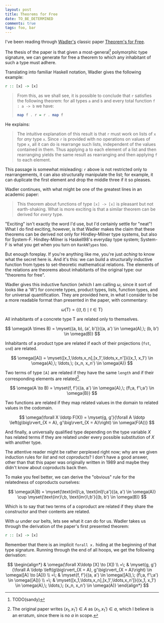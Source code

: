 ```yaml
---
layout: post
title: Theorems for Free
date: TO_BE_DETERMINED
comments: true
tags: foo, bar
---
```


I've been reading through [Wadler's][wadler] classic paper [Theorem's for
Free][tff].

[wadler]: https://homepages.inf.ed.ac.uk/wadler/
[tff]: http://ecee.colorado.edu/ecen5533/fall11/reading/free.pdf

The thesis of the paper is that given a most-general[^mostgeneral] polymorphic
type signature, we can generate for free a theorem to which any inhabitant of
such a type must adhere.

[^mostgeneral]: TODO(sandy)

Translating into familiar Haskell notation, Wadler gives the following example:

```haskell
r :: [x] -> [x]
```

> From this, as we shall see, it is possible to conclude that `r` satisfies the
> following theorem: for all types `a` and `b` and every total function `f : a -> b`
> we have:
>
> ```haskell
> map f . r = r . map f
> ```

He explains:

> The intuitive explanation of this result is that `r` must work on lists of `x`
> for *any* type `x`. Since `r` is provided with no operations on values of type
> `x`, all it can do is rearrange such lists, independent of the values
> contained in them. Thus applying a to each element of a list and then
> rearranging yields the same result as rearranging and then applying `f` to
> each element.

This passage is somewhat misleading: `r` above is not restricted only to
rearrangements, it can also structurally manipulate the list; for example, it
can duplicate the first element and drop the middle three if it so pleases.

Wadler continues, with what might be one of the greatest lines in an academic
paper:

> This theorem about functions of type `[x] -> [x]` is pleasant but not
> earth-shaking. What is more exciting is that a similar theorem can be derived
> for *every* type.

"Exciting" isn't exactly the word I'd use, but I'd certainly settle for "neat"!
What I do find exciting, however, is that Wadler makes the claim that these
theorems can be derived not only for Hindley-Milner type systems, but also for
System-F. Hindley-Milner is Haskell98's everyday type system; System-F is what
you get when you turn on `RankNTypes` too.

But enough foreplay. If you're anything like me, you're just *aching* to know
what the secret here is. And it's this: we can build a structurally inductive
function from types to set-theoretic mathematical relations. The elements of the
relations are theorems about inhabitants of the original type: our "theorems for
free".

Wadler gives this inductive function (which I am calling $\omega$, since it sort
of looks like a 'W') for concrete types, product types, lists, function types,
and for universal quantification. They are provided here, in what I consider to
be a more readable format than presented in the paper, with commentary:

$$
\newcommand{\myset}[2]{\left\{(#1) \mid #2\right\}}
\omega(\text{T}) = \myset{t, t}{t \in \text{T}}
$$

All inhabitants of a concrete type $\text{T}$ are related only to themselves.

$$
\omega(A \times B) = \myset{(a, b), (a', b')}{(a, a') \in \omega(A),\; (b, b')
\in \omega(B)}
$$

Inhabitants of a product type are related if each of their projections (`fst`,
`snd`) are related.

$$
\omega([A]) = \myset{[x_1,\ldots,x_n],[x_1',\ldots,x_n']}{(x_1, x_1') \in
\omega(A),\; \ldots,\; (x_n, x_n') \in \omega(A)}
$$

Two terms of type `[A]` are related if they have the same `length` and if their
corresponding elements are related[^errata].

[^errata]: The original paper writes $(x_1, x_1') \in A$ as $(x_1, x_1') \in a$,
which I believe is an erratum, since there is no $a$ in scope.

$$
\omega(A \to B) = \myset{f, f'}{(a, a') \in \omega{A},\; (f\;a, f'\;a') \in
\omega{B}}
$$

Two functions are related if they map related values in the domain to related
values in the codomain.

$$
\omega(\forall X \ldotp F(X)) = \myset{g, g'}{\forall A \ldotp
\left(g\big\rvert_{X = A}, g'\big\rvert_{X = A}\right)
\in \omega(F(A))}
$$

And finally, a universally qualified type depending on the type variable $X$ has
related terms if they are related under every possible substitution of $X$ with
another type.

The attentive reader might be rather perplexed right now; why are we given
induction rules for *list* and not *coproducts*? I don't have a good answer,
other than that this paper was originally written in 1989 and maybe they didn't
know about coproducts back then.

To make you feel better, we can derive the "obvious" rule for the relatedness of
coproducts ourselves:

$$
\omega(A|B) = \myset{\text{inl}\;a, \text{inl}\;a'}{(a, a') \in \omega(A)}
\cup \myset{\text{inr}\;b, \text{inr}\;b'}{(b, b') \in \omega(B)}
$$

Which is to say that two terms of a coproduct are related if they share the
constructor and their contents are related.

With $\omega$ under our belts, lets see what it can do for us. Wadler takes us
through the derivation of the paper's first presented theorem:

```haskell
r :: [x] -> [x]
```

Remember that there is an implicit `forall x.` hiding at the beginning of that
type signature. Running through the end of all hoops, we get the following
derivation:

$$
\begin{align*}
  & \omega(\forall X\ldotp [X] \to [X]) \\
=\; & \myset{g, g'}{\forall A \ldotp \left(g\big\rvert_{X = A}, g'\big\rvert_{X =
A}\right) \in \omega([A] \to [A])} \\
=\; & \myset{f, f'}{(a, a') \in \omega([A]),\; (f\;a, f'\;a') \in \omega([A])} \\
=\; & \myset{[x_1,\ldots,x_n],[x_1',\ldots,x_n']}{(x_1, x_1') \in \omega(A),\; \ldots,\; (x_n, x_n') \in \omega(A)}
\end{align*}
$$
